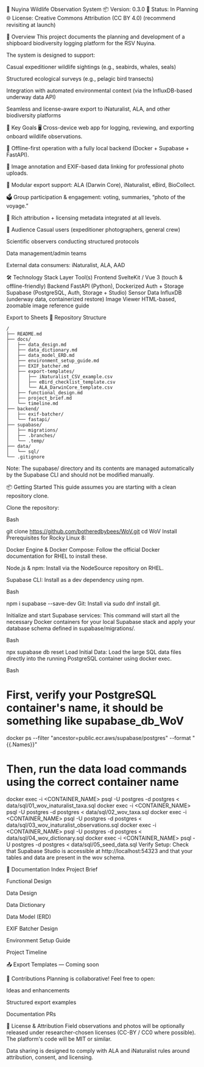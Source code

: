 🐧 Nuyina Wildlife Observation System
📦 Version: 0.3.0
📅 Status: In Planning
🌐 License: Creative Commons Attribution (CC BY 4.0) (recommend revisiting at launch)

🚢 Overview
This project documents the planning and development of a shipboard biodiversity logging platform for the RSV Nuyina.

The system is designed to support:

Casual expeditioner wildlife sightings (e.g., seabirds, whales, seals)

Structured ecological surveys (e.g., pelagic bird transects)

Integration with automated environmental context (via the InfluxDB-based underway data API)

Seamless and license-aware export to iNaturalist, ALA, and other biodiversity platforms

🌟 Key Goals
🖥️ Cross-device web app for logging, reviewing, and exporting onboard wildlife observations.

📶 Offline-first operation with a fully local backend (Docker + Supabase + FastAPI).

📸 Image annotation and EXIF-based data linking for professional photo uploads.

🔁 Modular export support: ALA (Darwin Core), iNaturalist, eBird, BioCollect.

🗳️ Group participation & engagement: voting, summaries, “photo of the voyage.”

🔐 Rich attribution + licensing metadata integrated at all levels.

👥 Audience
Casual users (expeditioner photographers, general crew)

Scientific observers conducting structured protocols

Data management/admin teams

External data consumers: iNaturalist, ALA, AAD

🛠️ Technology Stack
Layer	Tool(s)
Frontend	SvelteKit / Vue 3 (touch & offline-friendly)
Backend	FastAPI (Python), Dockerized
Auth + Storage	Supabase (PostgreSQL, Auth, Storage + Studio)
Sensor Data	InfluxDB (underway data, containerized restore)
Image Viewer	HTML-based, zoomable image reference guide

Export to Sheets
📁 Repository Structure
```
/
├── README.md
├── docs/
│   ├── data_design.md
│   ├── data_dictionary.md
│   ├── data_model_ERD.md
│   ├── environment_setup_guide.md
│   ├── EXIF_batcher.md
│   ├── export-templates/
│   │   ├── iNaturalist_CSV_example.csv
│   │   ├── eBird_checklist_template.csv
│   │   └── ALA_DarwinCore_template.csv
│   ├── functional_design.md
│   ├── project_brief.md
│   └── timeline.md
├── backend/
│   ├── exif-batcher/
│   └── fastapi/
├── supabase/
│   ├── migrations/
│   ├── .branches/
│   └── .temp/
├── data/
│   └── sql/
└── .gitignore
```
Note: The supabase/ directory and its contents are managed automatically by the Supabase CLI and should not be modified manually.

📦 Getting Started
This guide assumes you are starting with a clean repository clone.

Clone the repository:

Bash

git clone https://github.com/botheredbybees/WoV.git
cd WoV
Install Prerequisites for Rocky Linux 8:

Docker Engine & Docker Compose: Follow the official Docker documentation for RHEL to install these.

Node.js & npm: Install via the NodeSource repository on RHEL.

Supabase CLI: Install as a dev dependency using npm.

Bash

npm i supabase --save-dev
Git: Install via sudo dnf install git.

Initialize and start Supabase services: This command will start all the necessary Docker containers for your local Supabase stack and apply your database schema defined in supabase/migrations/.

Bash

npx supabase db reset
Load Initial Data: Load the large SQL data files directly into the running PostgreSQL container using docker exec.

Bash

# First, verify your PostgreSQL container's name, it should be something like supabase_db_WoV
docker ps --filter "ancestor=public.ecr.aws/supabase/postgres" --format "{{.Names}}"

# Then, run the data load commands using the correct container name
docker exec -i <CONTAINER_NAME> psql -U postgres -d postgres < data/sql/01_wov_inaturalist_taxa.sql
docker exec -i <CONTAINER_NAME> psql -U postgres -d postgres < data/sql/02_wov_taxa.sql
docker exec -i <CONTAINER_NAME> psql -U postgres -d postgres < data/sql/03_wov_inaturalist_observations.sql
docker exec -i <CONTAINER_NAME> psql -U postgres -d postgres < data/sql/04_wov_dictionary.sql
docker exec -i <CONTAINER_NAME> psql -U postgres -d postgres < data/sql/05_seed_data.sql
Verify Setup: Check that Supabase Studio is accessible at http://localhost:54323 and that your tables and data are present in the wov schema.

📄 Documentation Index
Project Brief

Functional Design

Data Design

Data Dictionary

Data Model (ERD)

EXIF Batcher Design

Environment Setup Guide

Project Timeline

📤 Export Templates — Coming soon

🤝 Contributions
Planning is collaborative! Feel free to open:

Ideas and enhancements

Structured export examples

Documentation PRs

📝 License & Attribution
Field observations and photos will be optionally released under researcher-chosen licenses (CC-BY / CC0 where possible). The platform's code will be MIT or similar.

Data sharing is designed to comply with ALA and iNaturalist rules around attribution, consent, and licensing.
